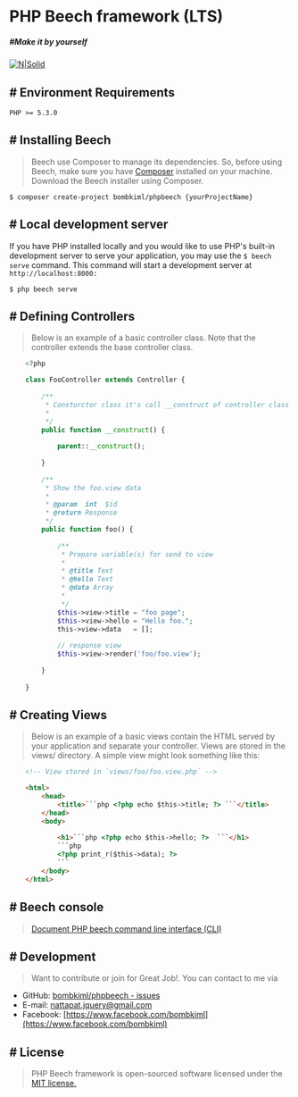 # PHP Beech framework (LTS)
##### #Make it by yourself

[![N|Solid](https://image.ibb.co/gfbtQe/beech_LTSx1.png)](https://github.com/bombkiml/phpbeech)

## # Environment Requirements

    PHP >= 5.3.0

## # Installing Beech
> Beech use Composer to manage its dependencies. So, before using Beech, make sure you have [Composer](https://getcomposer.org/) installed on your machine.
> Download the Beech installer using Composer.

    $ composer create-project bombkiml/phpbeech {yourProjectName}

## # Local development server
If you have PHP installed locally and you would like to use PHP's built-in development server to serve your application, 
you may use the `` $ beech serve `` command. This command will start a development server at `` http://localhost:8000: ``

    $ php beech serve
    
## # Defining Controllers
> Below is an example of a basic controller class. Note that the controller extends the base controller class.
```php
    <?php

    class FooController extends Controller {
    
        /**
         * Consturctor class it's call __construct of controller class
         *
         */
        public function __construct() {
        
            parent::__construct();
            
        }
        
        /**
         * Show the foo.view data
         *
         * @param  int  $id
         * @return Response
         */
        public function foo() {
        
            /**
             * Prepare variable(s) for send to view
             *
             * @title Text
             * @hello Text
             * @data Array
             *
             */
            $this->view->title = "foo page";
            $this->view->hello = "Hello foo.";
            this->view->data   = [];
            
            // response view
            $this->view->render('foo/foo.view');
            
        }
        
    }
```
## # Creating Views
> Below is an example of a basic views contain the HTML served by your application and separate your controller. Views are stored in the views/ directory. A simple view might look something like this:
```html
    <!-- View stored in `views/foo/foo.view.php` -->

    <html>
        <head>
            <title>```php <?php echo $this->title; ?> ```</title>
        </head>
        <body>
        
            <h1>```php <?php echo $this->hello; ?>  ```</h1>
            ```php 
            <?php print_r($this->data); ?>
            ```
        </body>
    </html>
```
## # Beech console
> [Document PHP beech command line interface (CLI)](https://github.com/bombkiml/beech-cli)

## # Development
> Want to contribute or join for Great Job!. You can contact to me via
  - GitHub: [bombkiml/phpbeech - issues](https://github.com/bombkiml/phpbeech/issues)
  - E-mail: nattapat.jquery@gmail.com 
  - Facebook: [https://www.facebook.com/bombkiml](https://www.facebook.com/bombkiml)

## # License
> PHP Beech framework is open-sourced software licensed under the [MIT license.](https://opensource.org/licenses/MIT)
